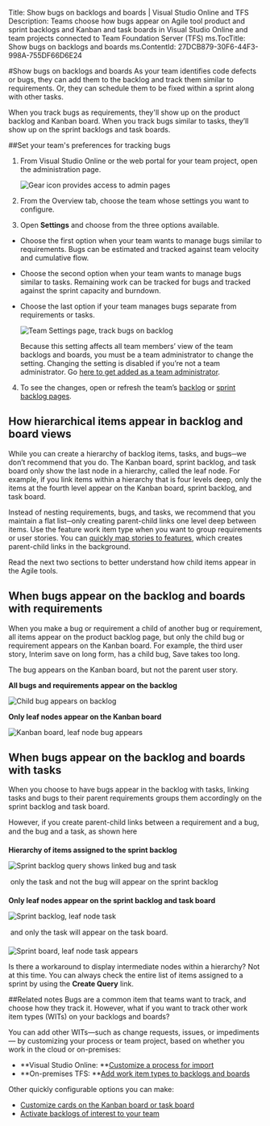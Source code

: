 Title: Show bugs on backlogs and boards | Visual Studio Online and TFS
Description: Teams choose how bugs appear on Agile tool product and sprint backlogs and Kanban and task boards in Visual Studio Online and team projects connected to Team Foundation Server (TFS)
ms.TocTitle: Show bugs on backlogs and boards
ms.ContentId: 27DCB879-30F6-44F3-998A-755DF66D6E24

#Show bugs on backlogs and boards
As your team identifies code defects or bugs, they can add them to the backlog and track them similar to requirements. Or, they can schedule them to be fixed within a sprint along with other tasks. 
 
When you track bugs as requirements, they'll show up on the product backlog and Kanban board. When you track bugs similar to tasks, they’ll show up on the sprint backlogs and task boards.


##Set your team's preferences for tracking bugs  

1. From Visual Studio Online or the web portal for your team project, open the administration page.  

	![Gear icon provides access to admin pages](_img/control-panel-open.png)

2. From the Overview tab, choose the team whose settings you want to configure.

3. Open **Settings** and choose from the three options available.

 * Choose the first option when your team wants to manage bugs similar to requirements. Bugs can be estimated and tracked against team velocity and cumulative flow.  

 * Choose the second option when your team wants to manage bugs similar to tasks. Remaining work can be tracked for bugs and tracked against the sprint capacity and burndown.  

 * Choose the last option if your team manages bugs separate from requirements or tasks.  

 	![Team Settings page, track bugs on backlog](_img/team-settings.png)  

 	Because this setting affects all team members’ view of the team backlogs and boards, you must be a team administrator to change the setting. Changing the setting is disabled if you’re not a team administrator. Go [here to get added as a team administrator](../scale/manage-team-assets.md#add-team-admin).  

4. To see the changes, open or refresh the team’s [backlog](../backlogs/create-your-backlog.md) or [sprint backlog pages](../scrum/sprint-planning.md).  

## How hierarchical items appear in backlog and board views
 
While you can create a hierarchy of backlog items, tasks, and bugs─we don’t recommend that you do. The Kanban board, sprint backlog, and task board only show the last node in a hierarchy, called the leaf node. For example, if you link items within a hierarchy that is four levels deep, only the items at the fourth level appear on the Kanban board, sprint backlog, and task board.  

Instead of nesting requirements, bugs, and tasks, we recommend that you maintain a flat list─only creating parent-child links one level deep between items. Use the feature work item type when you want to group requirements or user stories. You can [quickly map stories to features](../backlogs/organize-backlog.md), which creates parent-child links in the background.  

Read the next two sections to better understand how child items appear in the Agile tools.  

<a id="leaf-nodes">  </a>
## When bugs appear on the backlog and boards with requirements

When you make a bug or requirement a child of another bug or requirement, all items appear on the product backlog page, but only the child bug or requirement appears on the Kanban board. For example, the third user story, Interim save on long form, has a child bug, Save takes too long. 

The bug appears on the Kanban board, but not the parent user story.  

**All bugs and requirements appear on the backlog**  

![Child bug appears on backlog ](_img/bugs-appear-on-backlog.png)  

**Only leaf nodes appear on the Kanban board**  

![Kanban board, leaf node bug appears](_img/bugs-appear-on-board.png)  

## When bugs appear on the backlog and boards with tasks  

When you choose to have bugs appear in the backlog with tasks, linking tasks and bugs to their parent requirements groups them accordingly on the sprint backlog and task board.  

However, if you create parent-child links between a requirement and a bug, and the bug and a task, as shown here &#133;  

**Hierarchy of items assigned to the sprint backlog**  

![Sprint backlog query shows linked bug and task ](_img/sprint-backlog-hierarchy.png)   

&#133; only the task and not the bug will appear on the sprint backlog  

**Only leaf nodes appear on the sprint backlog and task board**  

![Sprint backlog, leaf node task ](_img/sprint-backlog-leaf-only.png)  

&#133; and only the task will appear on the task board.  
 
![Sprint board, leaf node task appears](_img/bugs-appear-on-taskboard.png)  

Is there a workaround to display intermediate nodes within a hierarchy?  Not at this time. You can always check the entire list of items assigned to a sprint by using the **Create Query** link. 


##Related notes
Bugs are a common item that teams want to track, and choose how they track it. However, what if you want to track other work item types (WITs) on your backlogs and boards?  

You can add other WITs&#8212;such as change requests, issues, or impediments&#8212; 
 by customizing your process or team project, based on whether you work in the cloud or on-premises: 
*	**Visual Studio Online:  **[Customize a process for import](../import-process/customize-process.md)  
*	**On-premises TFS:  **[Add work item types to backlogs and boards](add-wits-to-backlogs-and-boards.md)  

Other quickly configurable options you can make:
*	[Customize cards on the Kanban board or task board](customize-cards.md)
*	[Activate backlogs of interest to your team](../backlogs/organize-backlog.md#activate-backlogs) 





